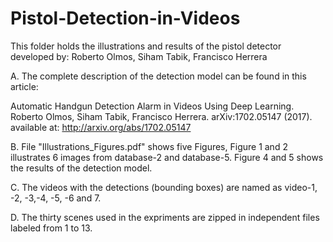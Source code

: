 # Pistol-Detection-in-Videos
This folder holds the illustrations and results of the pistol detector developed by: Roberto Olmos, Siham Tabik, Francisco Herrera


A. The complete description of the detection model can be found in this article:

Automatic Handgun Detection Alarm in Videos Using Deep Learning. Roberto Olmos, Siham Tabik, Francisco Herrera.	arXiv:1702.05147 (2017). available at: http://arxiv.org/abs/1702.05147


B. File "Illustrations_Figures.pdf" shows five Figures, Figure 1 and 2 illustrates 6 images from database-2 and database-5. Figure 4 and 5 shows the results of the detection model.


C. The videos with the detections (bounding boxes) are named as video-1, -2, -3,-4, -5, -6 and 7.  


D. The thirty scenes used in the expriments are zipped in independent files labeled from 1 to 13.

